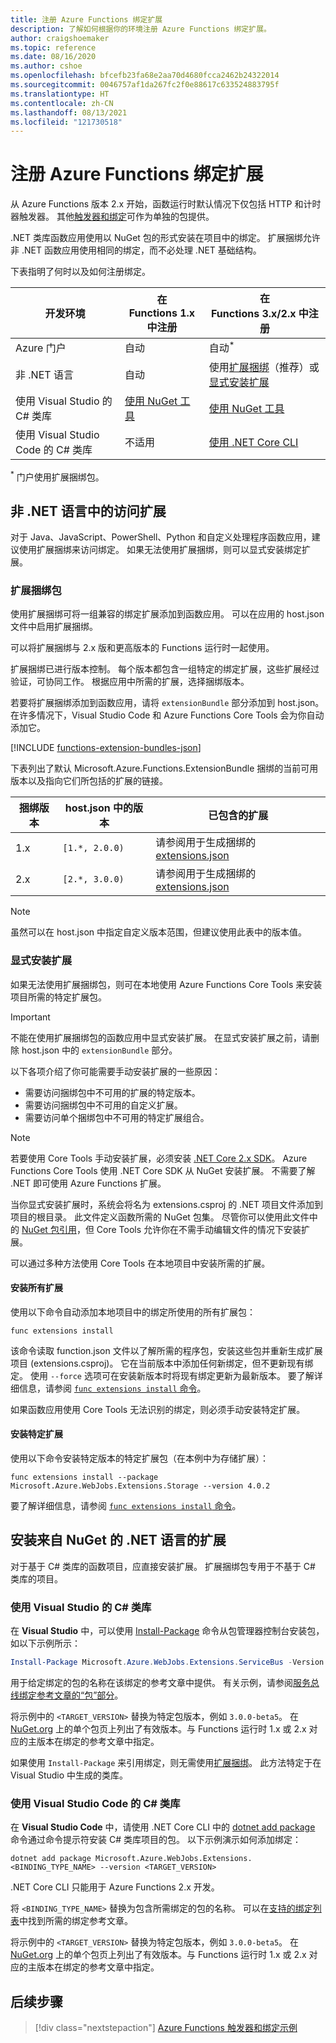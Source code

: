 ```yaml
---
title: 注册 Azure Functions 绑定扩展
description: 了解如何根据你的环境注册 Azure Functions 绑定扩展。
author: craigshoemaker
ms.topic: reference
ms.date: 08/16/2020
ms.author: cshoe
ms.openlocfilehash: bfcefb23fa68e2aa70d4680fcca2462b24322014
ms.sourcegitcommit: 0046757af1da267fc2f0e88617c633524883795f
ms.translationtype: HT
ms.contentlocale: zh-CN
ms.lasthandoff: 08/13/2021
ms.locfileid: "121730518"
---
```

# <a name="register-azure-functions-binding-extensions"></a>注册 Azure Functions 绑定扩展

从 Azure Functions 版本 2.x 开始，函数运行时默认情况下仅包括 HTTP 和计时器触发器。 其他[触发器和绑定](./functions-triggers-bindings.md)可作为单独的包提供。

.NET 类库函数应用使用以 NuGet 包的形式安装在项目中的绑定。 扩展捆绑允许非 .NET 函数应用使用相同的绑定，而不必处理 .NET 基础结构。

下表指明了何时以及如何注册绑定。

| 开发环境 |在<br/> Functions 1.x 中注册  |在<br/> Functions 3.x/2.x 中注册  |
|-------------------------|------------------------------------|------------------------------------|
|Azure 门户|自动|自动<sup>*</sup>|
|非 .NET 语言|自动|使用[扩展捆绑](#extension-bundles)（推荐）或[显式安装扩展](#explicitly-install-extensions)|
|使用 Visual Studio 的 C# 类库|[使用 NuGet 工具](#vs)|[使用 NuGet 工具](#vs)|
|使用 Visual Studio Code 的 C# 类库|不适用|[使用 .NET Core CLI](#vs-code)|

<sup>*</sup> 门户使用扩展捆绑包。

## <a name="access-extensions-in-non-net-languages"></a>非 .NET 语言中的访问扩展

对于 Java、JavaScript、PowerShell、Python 和自定义处理程序函数应用，建议使用扩展捆绑来访问绑定。 如果无法使用扩展捆绑，则可以显式安装绑定扩展。

### <a name="extension-bundles"></a><a name="extension-bundles"></a>扩展捆绑包

使用扩展捆绑可将一组兼容的绑定扩展添加到函数应用。 可以在应用的 host.json 文件中启用扩展捆绑。

可以将扩展捆绑与 2.x 版和更高版本的 Functions 运行时一起使用。

扩展捆绑已进行版本控制。 每个版本都包含一组特定的绑定扩展，这些扩展经过验证，可协同工作。 根据应用中所需的扩展，选择捆绑版本。

若要将扩展捆绑添加到函数应用，请将 `extensionBundle` 部分添加到 host.json。 在许多情况下，Visual Studio Code 和 Azure Functions Core Tools 会为你自动添加它。

[!INCLUDE [functions-extension-bundles-json](../../includes/functions-extension-bundles-json.md)]

下表列出了默认 Microsoft.Azure.Functions.ExtensionBundle 捆绑的当前可用版本以及指向它们所包括的扩展的链接。

| 捆绑版本 | host.json 中的版本 | 已包含的扩展 |
| --- | --- | --- |
| 1.x | `[1.*, 2.0.0)` | 请参阅用于生成捆绑的 [extensions.json](https://github.com/Azure/azure-functions-extension-bundles/blob/v1.x/src/Microsoft.Azure.Functions.ExtensionBundle/extensions.json) |
| 2.x | `[2.*, 3.0.0)` | 请参阅用于生成捆绑的 [extensions.json](https://github.com/Azure/azure-functions-extension-bundles/blob/v2.x/src/Microsoft.Azure.Functions.ExtensionBundle/extensions.json) |

> [!NOTE]
> 虽然可以在 host.json 中指定自定义版本范围，但建议使用此表中的版本值。

### <a name="explicitly-install-extensions"></a>显式安装扩展

如果无法使用扩展捆绑包，则可在本地使用 Azure Functions Core Tools 来安装项目所需的特定扩展包。

> [!IMPORTANT]
> 不能在使用扩展捆绑包的函数应用中显式安装扩展。 在显式安装扩展之前，请删除 host.json 中的 `extensionBundle` 部分。

以下各项介绍了你可能需要手动安装扩展的一些原因：

* 需要访问捆绑包中不可用的扩展的特定版本。
* 需要访问捆绑包中不可用的自定义扩展。
* 需要访问单个捆绑包中不可用的特定扩展组合。

> [!NOTE]
> 若要使用 Core Tools 手动安装扩展，必须安装 [.NET Core 2.x SDK](https://dotnet.microsoft.com/download)。 Azure Functions Core Tools 使用 .NET Core SDK 从 NuGet 安装扩展。 不需要了解 .NET 即可使用 Azure Functions 扩展。

当你显式安装扩展时，系统会将名为 extensions.csproj 的 .NET 项目文件添加到项目的根目录。 此文件定义函数所需的 NuGet 包集。 尽管你可以使用此文件中的 [NuGet 包引用](/nuget/consume-packages/package-references-in-project-files)，但 Core Tools 允许你在不需手动编辑文件的情况下安装扩展。

可以通过多种方法使用 Core Tools 在本地项目中安装所需的扩展。 

#### <a name="install-all-extensions"></a>安装所有扩展 

使用以下命令自动添加本地项目中的绑定所使用的所有扩展包：

```command
func extensions install
```

该命令读取 function.json 文件以了解所需的程序包，安装这些包并重新生成扩展项目 (extensions.csproj)。 它在当前版本中添加任何新绑定，但不更新现有绑定。 使用 `--force` 选项可在安装新版本时将现有绑定更新为最新版本。 要了解详细信息，请参阅 [`func extensions install` 命令](functions-core-tools-reference.md#func-extensions-install)。

如果函数应用使用 Core Tools 无法识别的绑定，则必须手动安装特定扩展。

#### <a name="install-a-specific-extension"></a>安装特定扩展

使用以下命令安装特定版本的特定扩展包（在本例中为存储扩展）：

```command
func extensions install --package Microsoft.Azure.WebJobs.Extensions.Storage --version 4.0.2
```

要了解详细信息，请参阅 [`func extensions install` 命令](functions-core-tools-reference.md#func-extensions-install)。

## <a name="install-extensions-from-nuget-in-net-languages"></a><a name="local-csharp"></a>安装来自 NuGet 的 .NET 语言的扩展

对于基于 C# 类库的函数项目，应直接安装扩展。 扩展捆绑包专用于不基于 C# 类库的项目。

### <a name="c-class-library-with-visual-studio"></a><a name="vs"></a>使用 Visual Studio 的 C\# 类库

在 **Visual Studio** 中，可以使用 [Install-Package](/nuget/tools/ps-ref-install-package) 命令从包管理器控制台安装包，如以下示例所示：

```powershell
Install-Package Microsoft.Azure.WebJobs.Extensions.ServiceBus -Version <TARGET_VERSION>
```

用于给定绑定的包的名称在该绑定的参考文章中提供。 有关示例，请参阅[服务总线绑定参考文章的“包”部分](functions-bindings-service-bus.md#functions-1x)。

将示例中的 `<TARGET_VERSION>` 替换为特定包版本，例如 `3.0.0-beta5`。 在 [NuGet.org](https://nuget.org) 上的单个包页上列出了有效版本。与 Functions 运行时 1.x 或 2.x 对应的主版本在绑定的参考文章中指定。

如果使用 `Install-Package` 来引用绑定，则无需使用[扩展捆绑](#extension-bundles)。 此方法特定于在 Visual Studio 中生成的类库。

### <a name="c-class-library-with-visual-studio-code"></a><a name="vs-code"></a> 使用 Visual Studio Code 的 C# 类库

在 **Visual Studio Code** 中，请使用 .NET Core CLI 中的 [dotnet add package](/dotnet/core/tools/dotnet-add-package) 命令通过命令提示符安装 C# 类库项目的包。 以下示例演示如何添加绑定：

```terminal
dotnet add package Microsoft.Azure.WebJobs.Extensions.<BINDING_TYPE_NAME> --version <TARGET_VERSION>
```

.NET Core CLI 只能用于 Azure Functions 2.x 开发。

将 `<BINDING_TYPE_NAME>` 替换为包含所需绑定的包的名称。 可以在[支持的绑定列表](./functions-triggers-bindings.md#supported-bindings)中找到所需的绑定参考文章。

将示例中的 `<TARGET_VERSION>` 替换为特定包版本，例如 `3.0.0-beta5`。 在 [NuGet.org](https://nuget.org) 上的单个包页上列出了有效版本。与 Functions 运行时 1.x 或 2.x 对应的主版本在绑定的参考文章中指定。

## <a name="next-steps"></a>后续步骤
> [!div class="nextstepaction"]
> [Azure Functions 触发器和绑定示例](./functions-bindings-example.md)
